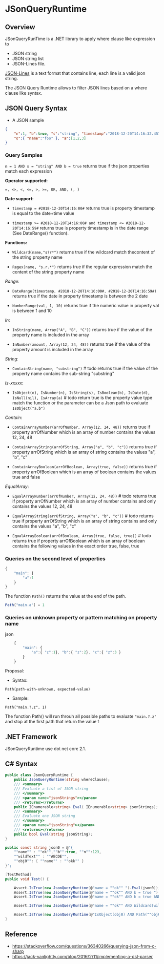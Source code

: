 # JSonQueryRuntime

## Overview

JSonQueryRunTime is a .NET library to apply where clause like expression to 
- JSON string
- JSON string list 
- JSON-Lines file.

[JSON-Lines](http://jsonlines.org/) is a text format that contains line, each line is a valid json string. 

The JSON Query Runtime allows to filter JSON lines based on a where clause like syntax.

## JSON Query Syntax

- A JSON sample
```json
{ 
	"n":1, "b":true, "s":"string", "timestamp":"2018-12-20T14:16:32.4573737-05:00", 
	"o":{ "name":"foo" }, "a":[1,2,3] 
}
```
### Query Samples

`n = 1 AND s = "string" AND b = true` returns true if the json properties match each expression 

**Operator supported:** 

```
=, <>, <, <=, >, >=, OR, AND, (, )
```

**Date support:**

- `timestamp = #2018-12-20T14:16:00#` returns true is property timestamp is equal to the date+time value

- `timestamp >= #2018-12-20T14:16:00# and timestamp <= #2018-12-20T14:16:59#` returns true is property timestamp is in the date range (See DateRange() function).

**Functions:**

- `Wildcard(name,"s?r*")` returns true if the wildcard match thecontent of the string property name

- `Regex(name, "s.r.*")` returns true if the regular expression match the content of the string property name

*Range*:

- `DateRange(timestamp, #2018-12-20T14:16:00#, #2018-12-20T14:16:59#)` returns true if the date in property timestamp is between the 2 date

- `NumberRange(val, 1, 10)` returns true if the numeric value in property val is between 1 and 10

*In*:

- `InString(name, Array("A", "B", "C"))` returns true if the value of the property name is included in the array

- `InNumber(amount, Array(12, 24, 48))` returns true if the value of the property amount is included in the array

*String*:

- `ContainString(name, "substring")` # todo returns true if the value of the property name contains the sub-string "substring"

*Is-xxxxx*:

- `IsObject(o), IsNumber(n), IsString(s), IsBoolean(b), IsDate(d), IsNull(nil), IsArray(a)` # todo return true is the property value type match the function or the parameter
can be a Json path to evaluate `IsObject("a.b")`

*Contain*:

- `ContainArrayNumber(arrOfNumber, Array(12, 24, 48))` returns true if property arrOfNumber which is an array of number contains the values 12, 24, 48

- `ContainArrayString(arrOfString, Array("a", "b", "c"))` returns true if property arrOfString which is an array of string contains the values "a", "b", "c"

- `ContainArrayBoolean(arrOfBoolean, Array(true, false))` returns true if property arrOfBoolean which is an array of boolean contains the values true and false

*EqualArray*:

- `EqualArrayNumber(arrOfNumber, Array(12, 24, 48))` # todo returns true if property arrOfNumber which is an array of number contains and only contains the values 12, 24, 48

- `EqualArrayString(arrOfString, Array("a", "b", "c"))` # todo returns true if property arrOfString which is an array of string contains and only contains the values "a", "b", "c"

- `EqualArrayBoolean(arrOfBoolean, Array(true, false, true))` # todo returns true if property arrOfBoolean which is an array of boolean contains the following values in the exact order true, false, true

### Queries on the second level of properties
```js
{ 
	"main": { 
		"a":1 
	} 
}
```	
The function `Path()` returns the value at the end of the path.
```js
Path("main.a") = 1
```

### Queries on unknown property or pattern matching on property name
json
```js
	{ 
		"main": { 
			"a":{ "z":1}, "b":{ "z":2}, "c":{ "z":3 } 
		} 
	}
```
Proposal:

- Syntax: 
```
Path(path-with-unknown, expected-value)
```
- Sample: 
```
Path("main.?.z", 1)
```
The function Path() will run throuh all possible paths to evaluate `"main.?.z"` and stop 
at the first path that return the value 1

## .NET Framework

JSonQueryRuntime use dot net core 2.1.

## C# Syntax

```cs
public class JsonQueryRuntime {
	public JsonQueryRuntime(string whereClause);
	/// <summary>
	/// Evaluate a list of JSON string
	/// </summary>
	/// <param name="jsonStrings"></param>
	/// <returns></returns>
	public IEnumerable<string> Eval( IEnumerable<string> jsonStrings);
	/// <summary>
	/// Evaluate one JSON string
	/// </summary>
	/// <param name="jsonString"></param>
	/// <returns></returns>	
	public bool Eval(string jsonString);
}
```
```cs
public const string json0 = @"{ 
	""name"" : ""ok"",""b"":true, ""n"":123, 
	""wildText"" : ""ABCDE"",
	""obj0"": { ""name"" : ""okk"" } 
}";

[TestMethod]
public void Test() {

	Assert.IsTrue(new JsonQueryRuntime(@"name = ""ok"" ").Eval(json0));
	Assert.IsTrue(new JsonQueryRuntime(@"name = ""ok"" AND b = true ").Eval(json0));
	Assert.IsTrue(new JsonQueryRuntime(@"name = ""ok"" AND b = true AND n = 123").Eval(json0));

	Assert.IsTrue(new JsonQueryRuntime(@"name = ""ok"" AND Wildcard(wildText, ""ABCDE"") ").Eval(json0));

	Assert.IsTrue(new JsonQueryRuntime(@"IsObject(obj0) AND Path(""obj0.name"")  = ""okk"" ").Eval(json0));
}
```

## Reference

* https://stackoverflow.com/questions/36340266/querying-json-from-c-sharp
* https://jack-vanlightly.com/blog/2016/2/11/implementing-a-dsl-parser

